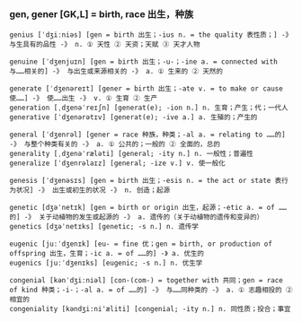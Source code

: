 ### gen, gener [GK,L] = birth, race 出生，种族


    genius [ˈdʒiːniəs] [gen = birth 出生；-ius n. = the quality 表性质；] -》 与生具有的品性 -》 n. ① 天性 ② 天资；天赋 ③ 天才人物

    genuine [ˈdʒenjuɪn] [gen = birth 出生；-u-；-ine a. = connected with 与……相关的] -》 与出生或来源相关的 -》 a. ① 生来的 ② 天然的

    generate [ˈdʒenəreɪt] [gener = birth 出生；-ate v. = to make or cause 使……] -》 使……出生 -》 v. ① 生育 ② 生产
    generation [ˌdʒenəˈreɪʃn] [generat(e); -ion n.] n. 生育；产生；代；一代人
    generative [ˈdʒenərətɪv] [generat(e); -ive a.] a. 生殖的；产生的

    general [ˈdʒenrəl] [gener = race 种族，种类；-al a. = relating to ……的] -》 与整个种类有关的 -》 a. ① 公共的；一般的 ② 全面的，总的
    generality [ˌdʒenəˈræləti] [general; -ity n.] n. 一般性；普遍性
    generalize [ˈdʒenrəlaɪz] [general; -ize v.] v. 使一般化

    genesis [ˈdʒenəsɪs] [gen = birth 出生；-esis n. = the act or state 表行为状况] -》 出生或初生的状况 -》 n. 创造；起源

    genetic [dʒəˈnetɪk] [gen = birth or origin 出生，起源；-etic a. = of ……的] -》 关于动植物的发生或起源的 -》 a. 遗传的（关于动植物的遗传和变异的）
    genetics [dʒəˈnetɪks] [genetic; -s n.] n. 遗传学

    eugenic [juːˈdʒenɪk] [eu- = fine 优；gen = birth, or production of offspring 出生，生育；-ic a. = of ……的] -》 a. 优生的
    eugenics [juːˈdʒenɪks] [eugenic; -s n.] n. 优生学

    congenial [kənˈdʒiːniəl] [con-(com-) = together with 共同；gen = race of kind 种类；-i-；-al a. = of ……的] -》 与……同种类的 -》 a. ① 志趣相投的 ② 相宜的
    congeniality [kəndʒi:ni'æliti] [congenial; -ity n.] n. 同性质；投合；事宜

